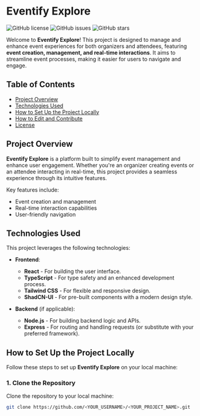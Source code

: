 # Eventify Explore

![GitHub license](https://img.shields.io/badge/license-MIT-blue.svg)
![GitHub issues](https://img.shields.io/github/issues/<YOUR_USERNAME>/<YOUR_PROJECT_NAME>)
![GitHub stars](https://img.shields.io/github/stars/<YOUR_USERNAME>/<YOUR_PROJECT_NAME>)

Welcome to **Eventify Explore**! This project is designed to manage and enhance event experiences for both organizers and attendees, featuring **event creation, management, and real-time interactions**. It aims to streamline event processes, making it easier for users to navigate and engage.

## Table of Contents

- [Project Overview](#project-overview)
- [Technologies Used](#technologies-used)
- [How to Set Up the Project Locally](#how-to-set-up-the-project-locally)
- [How to Edit and Contribute](#how-to-edit-and-contribute)
- [License](#license)

## Project Overview

**Eventify Explore** is a platform built to simplify event management and enhance user engagement. Whether you're an organizer creating events or an attendee interacting in real-time, this project provides a seamless experience through its intuitive features.

Key features include:
- Event creation and management
- Real-time interaction capabilities
- User-friendly navigation

## Technologies Used

This project leverages the following technologies:

- **Frontend**: 
  - **React** - For building the user interface.
  - **TypeScript** - For type safety and an enhanced development process.
  - **Tailwind CSS** - For flexible and responsive design.
  - **ShadCN-UI** - For pre-built components with a modern design style.
  
- **Backend** (if applicable):
  - **Node.js** - For building backend logic and APIs.
  - **Express** - For routing and handling requests (or substitute with your preferred framework).

## How to Set Up the Project Locally

Follow these steps to set up **Eventify Explore** on your local machine:

### 1. Clone the Repository

Clone the repository to your local machine:

```sh
git clone https://github.com/<YOUR_USERNAME>/<YOUR_PROJECT_NAME>.git
